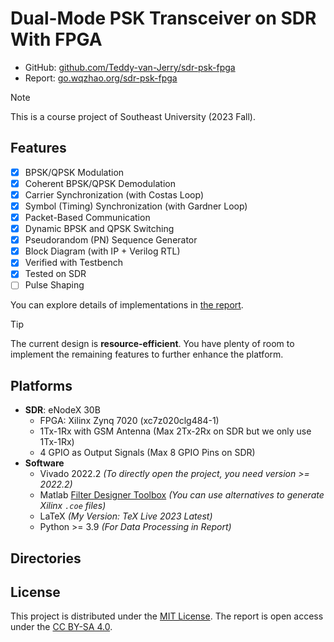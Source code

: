 # Dual-Mode PSK Transceiver on SDR With FPGA

- GitHub: [github.com/Teddy-van-Jerry/sdr-psk-fpga](https://github.com/Teddy-van-Jerry/sdr-psk-fpga)
- Report: [go.wqzhao.org/sdr-psk-fpga](https://go.wqzhao.org/sdr-psk-fpga)

> [!NOTE]
> This is a course project of Southeast University (2023 Fall).

## Features
- [x] BPSK/QPSK Modulation
- [x] Coherent BPSK/QPSK Demodulation
- [x] Carrier Synchronization (with Costas Loop)
- [x] Symbol (Timing) Synchronization (with Gardner Loop)
- [x] Packet-Based Communication
- [x] Dynamic BPSK and QPSK Switching
- [x] Pseudorandom (PN) Sequence Generator
- [x] Block Diagram (with IP + Verilog RTL)
- [x] Verified with Testbench
- [x] Tested on SDR
- [ ] Pulse Shaping

You can explore details of implementations in [the report](https://go.wqzhao.org/sdr-psk-fpga).

> [!TIP]
> The current design is **resource-efficient**.
> You have plenty of room to implement the remaining features to further enhance the platform.

## Platforms
- **SDR**: eNodeX 30B
  - FPGA: Xilinx Zynq 7020 (xc7z020clg484-1)
  - 1Tx-1Rx with GSM Antenna (Max 2Tx-2Rx on SDR but we only use 1Tx-1Rx)
  - 4 GPIO as Output Signals (Max 8 GPIO Pins on SDR)
- **Software**
  - Vivado 2022.2 *(To directly open the project, you need version >= 2022.2)*
  - Matlab [Filter Designer Toolbox](https://www.mathworks.com/help/signal/ug/introduction-to-filter-designer.html) *(You can use alternatives to generate Xilinx `.coe` files)*
  - LaTeX *(My Version: TeX Live 2023 Latest)*
  - Python >= 3.9 *(For Data Processing in Report)*

## Directories

## License
This project is distributed under the [MIT License](LICENSE).
The report is open access under the [CC BY-SA 4.0](latex/LICENSE).
